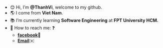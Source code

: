 * :blush: Hi, I’m **@ThanhVi**, welcome to my github.
* 🌎 I come from **Viet Nam**.
* 📚 I’m currently learning **Software Engineering** at **FPT University HCM.**
* 💬 How to reach me: ❓ 
  * [**facebook**](https://www.facebook.com/merry.kute.31/)📌
  * [**Email**](mailto:thanhviii888@gmail.com)✉️


<!---
vi-ht/vi-ht is a ✨ special ✨ repository because its `README.md` (this file) appears on your GitHub profile.
You can click the Preview link to take a look at your changes.
--->
